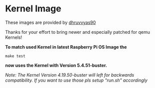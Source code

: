 # Kernel Image

These images are provided by [dhruvvyas90](https://github.com/dhruvvyas90/qemu-rpi-kernel.git)

Thanks for your effort to bring newer and especially patched for qemu Kernels!

**To match used Kernel in latest Raspberry Pi OS Image the**

    make test

**now uses the Kernel with Version 5.4.51-buster.**

_Note: The Kernel Version 4.19.50-buster will left for backwards compatibility.
If you want to use those pls setup "run.sh" accordingly_
